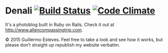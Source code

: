 # Denali [![Build Status](https://travis-ci.org/gesteves/denali.svg?branch=master)](https://travis-ci.org/gesteves/denali) [![Code Climate](https://codeclimate.com/github/gesteves/denali/badges/gpa.svg)](https://codeclimate.com/github/gesteves/denali)

It's a photoblog built in Ruby on Rails. Check it out at http://www.allencompassingtrip.com.

© 2015 Guillermo Esteves. Feel free to take a look and see how it works, but please don’t straight up republish my website verbatim.
